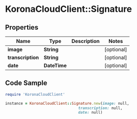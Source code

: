# KoronaCloudClient::Signature

## Properties

Name | Type | Description | Notes
------------ | ------------- | ------------- | -------------
**image** | **String** |  | [optional] 
**transcription** | **String** |  | [optional] 
**date** | **DateTime** |  | [optional] 

## Code Sample

```ruby
require 'KoronaCloudClient'

instance = KoronaCloudClient::Signature.new(image: null,
                                 transcription: null,
                                 date: null)
```


